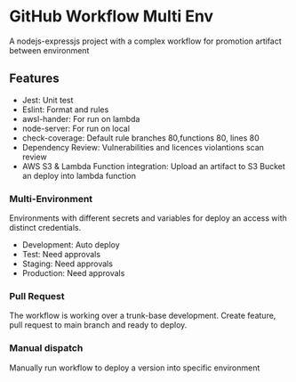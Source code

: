 # GitHub Workflow Multi Env

A nodejs-expressjs project with a complex workflow for promotion artifact between environment

## Features
- Jest: Unit test
- Eslint: Format and rules
- awsl-hander: For run on lambda
- node-server: For run on local
- check-coverage: Default rule branches 80,functions 80, lines 80
- Dependency Review: Vulnerabilities and licences violantions scan review
- AWS S3 & Lambda Function integration: Upload an artifact to S3 Bucket an deploy into lambda function

### Multi-Environment
Environments with different secrets and variables for deploy an access with distinct credentials.
- Development: Auto deploy
- Test: Need approvals
- Staging: Need approvals
- Production: Need approvals

### Pull Request
The workflow is working over a trunk-base development. Create feature, pull request to main branch and ready to deploy.

### Manual dispatch
Manually run workflow to deploy a version into specific environment
